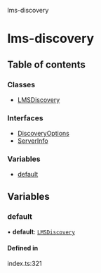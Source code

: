 lms-discovery

# lms-discovery

## Table of contents

### Classes

- [LMSDiscovery](classes/LMSDiscovery.md)

### Interfaces

- [DiscoveryOptions](interfaces/DiscoveryOptions.md)
- [ServerInfo](interfaces/ServerInfo.md)

### Variables

- [default](README.md#default)

## Variables

### default

• **default**: [`LMSDiscovery`](classes/LMSDiscovery.md)

#### Defined in

index.ts:321
